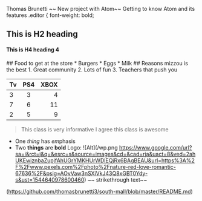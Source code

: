 Thomas Brunetti
~~ New project with Atom~~
Getting to know Atom and its features
.editor {
    font-weight: bold; 
<h2>This is  H2 heading </h2>
<h4>This is H4 heading 4</h4>
## Food to get at the store 
* Burgers
* Eggs
* Milk 
## Reasons mizzou is the best 
1. Great community 
2. Lots of fun 
3. Teachers that push you 

| Tv            |    PS4               | XBOX  |
| ------------- |:-------:| -----:|
| 3             | 3             | 4     |
| 7             | 6             |   11  |
| 2             |     5         |    9  |
> This class is very informative
> I agree this class is awesome
* One _thing_ has *em*phasis
* Two __things__ are **bold**
Logo: ![Alt](/wp.png https://www.google.com/url?sa=i&rct=j&q=&esrc=s&source=images&cd=&cad=rja&uact=8&ved=2ahUKEwiznbaZupjfAhUGrYMKHUrWDlEQjRx6BAgBEAU&url=https%3A%2F%2Fwww.pexels.com%2Fphoto%2Fnature-red-love-romantic-67636%2F&psig=AOvVaw3nSXiVkJ43Q8xGBT0Ydy-s&ust=1544640978600460)
~~ strikethrough text~~

(https://github.com/thomasbrunetti3/south-mall/blob/master/README.md)